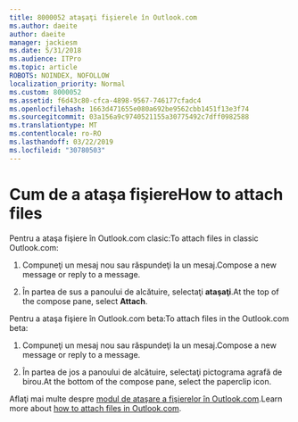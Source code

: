 ```yaml
---
title: 8000052 ataşaţi fişierele în Outlook.com
ms.author: daeite
author: daeite
manager: jackiesm
ms.date: 5/31/2018
ms.audience: ITPro
ms.topic: article
ROBOTS: NOINDEX, NOFOLLOW
localization_priority: Normal
ms.custom: 8000052
ms.assetid: f6d43c80-cfca-4898-9567-746177cfadc4
ms.openlocfilehash: 1663d471655e080a692be9562cbb1451f13e3f74
ms.sourcegitcommit: 03a156a9c9740521155a30775492c7dff0982588
ms.translationtype: MT
ms.contentlocale: ro-RO
ms.lasthandoff: 03/22/2019
ms.locfileid: "30780503"
---
```

# <a name="how-to-attach-files"></a><span data-ttu-id="1500a-102">Cum de a ataşa fişiere</span><span class="sxs-lookup"><span data-stu-id="1500a-102">How to attach files</span></span>

<span data-ttu-id="1500a-103">Pentru a ataşa fişiere în Outlook.com clasic:</span><span class="sxs-lookup"><span data-stu-id="1500a-103">To attach files in classic Outlook.com:</span></span>
  
1. <span data-ttu-id="1500a-104">Compuneţi un mesaj nou sau răspundeţi la un mesaj.</span><span class="sxs-lookup"><span data-stu-id="1500a-104">Compose a new message or reply to a message.</span></span>
    
2. <span data-ttu-id="1500a-105">În partea de sus a panoului de alcătuire, selectaţi **ataşaţi**.</span><span class="sxs-lookup"><span data-stu-id="1500a-105">At the top of the compose pane, select **Attach**.</span></span> 
    
<span data-ttu-id="1500a-106">Pentru a ataşa fişiere în Outlook.com beta:</span><span class="sxs-lookup"><span data-stu-id="1500a-106">To attach files in the Outlook.com beta:</span></span>
  
1. <span data-ttu-id="1500a-107">Compuneţi un mesaj nou sau răspundeţi la un mesaj.</span><span class="sxs-lookup"><span data-stu-id="1500a-107">Compose a new message or reply to a message.</span></span>
    
2. <span data-ttu-id="1500a-108">În partea de jos a panoului de alcătuire, selectaţi pictograma agrafă de birou.</span><span class="sxs-lookup"><span data-stu-id="1500a-108">At the bottom of the compose pane, select the paperclip icon.</span></span>
    
<span data-ttu-id="1500a-109">Aflaţi mai multe despre [modul de ataşare a fişierelor în Outlook.com](https://go.microsoft.com/fwlink/p/?linkid=2001702&amp;clcid=0x409).</span><span class="sxs-lookup"><span data-stu-id="1500a-109">Learn more about [how to attach files in Outlook.com](https://go.microsoft.com/fwlink/p/?linkid=2001702&amp;clcid=0x409).</span></span>
  

